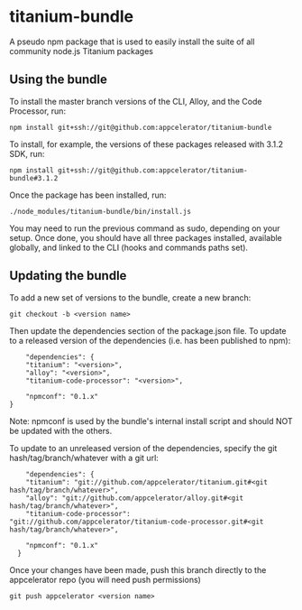 titanium-bundle
===============

A pseudo npm package that is used to easily install the suite of all community node.js Titanium packages

## Using the bundle

To install the master branch versions of the CLI, Alloy, and the Code Processor, run:

```
npm install git+ssh://git@github.com:appcelerator/titanium-bundle
```

To install, for example, the versions of these packages released with 3.1.2 SDK, run:

```
npm install git+ssh://git@github.com:appcelerator/titanium-bundle#3.1.2
```

Once the package has been installed, run:

```
./node_modules/titanium-bundle/bin/install.js
```

You may need to run the previous command as sudo, depending on your setup. Once done, you should have all three packages installed, available globally, and linked to the CLI (hooks and commands paths set).

## Updating the bundle

To add a new set of versions to the bundle, create a new branch:

```
git checkout -b <version name>
```

Then update the dependencies section of the package.json file. To update to a released version of the dependencies (i.e. has been published to npm):
```
	"dependencies": {
    "titanium": "<version>",
    "alloy": "<version>",
    "titanium-code-processor": "<version>",

    "npmconf": "0.1.x"
}
```
Note: npmconf is used by the bundle's internal install script and should NOT be updated with the others.

To update to an unreleased version of the dependencies, specify the git hash/tag/branch/whatever with a git url:
```
	"dependencies": {
    "titanium": "git://github.com/appcelerator/titanium.git#<git hash/tag/branch/whatever>",
    "alloy": "git://github.com/appcelerator/alloy.git#<git hash/tag/branch/whatever>",
    "titanium-code-processor": "git://github.com/appcelerator/titanium-code-processor.git#<git hash/tag/branch/whatever>",

    "npmconf": "0.1.x"
  }
```

Once your changes have been made, push this branch directly to the appcelerator repo (you will need push permissions)
```
git push appcelerator <version name>
```
